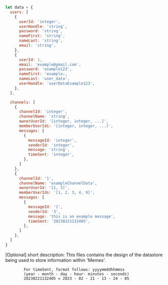 ```javascript
let data = {
  users: [
    {
      userId: 'integer',
      userHandle: 'string',
      password: 'string',
      nameFirst: 'string',
      nameLast: 'string',
      email: 'string',
    },
    {
      userId: 1,
      email: 'example@gmail.com',
      password: 'example123',
      nameFirst: 'example;,
      nameLast: 'user_data',
      userHandle: 'userDataExample123',
    },
  ],

  channels: [
    {
      channelId: 'integer',
      channelName: 'string',
      ownerUserId: '[integer, integer, ...]',
      memberUserIds: '[integer, integer, ...]',
      messages: [
        {
          messageId: 'integer',
          senderId: 'integer',
          message: 'string',
          timeSent: 'integer',
        },
      ]
    },
    {
      channelId: '1',
      channelName: 'exampleChannelData',
      ownerUserId: '[1, 3]',
      memberUserIds: '[1, 2, 3, 4, 9]',
      messages: [
        {
          messageId: '1',
          senderId: '3',
          message: 'this is an example message',
          timeSent: '20230221132405',
        },
      ]
    },
  ]
}
```

[Optional] short description: 
            This files contains the design of the datastore
            being used to store information within 'Memes'.

            For timeSent, format follows: yyyymmddhhmmss
            (year - month - day - hour- minutes - seconds)
            20230221132405 = 2023 - 02 - 21 - 13 - 24 - 05